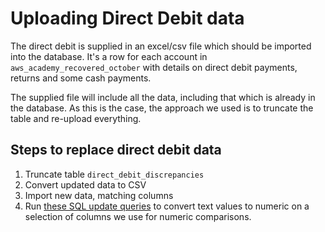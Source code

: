 # Uploading Direct Debit data

The direct debit is supplied in an excel/csv file which should be imported into the database. It's a row for each account in `aws_academy_recovered_october` with details on direct debit payments, returns and some cash payments.

The supplied file will include all the data, including that which is already in the database. As this is the case, the approach we used is to truncate the table and re-upload everything.

## Steps to replace direct debit data

1. Truncate table `direct_debit_discrepancies`
2. Convert updated data to CSV
3. Import new data, matching columns
4. Run [these SQL update queries](SQL/Other_queries/managing_payment_methods/update_direct_debit_discrepencies_value_columns.sql) to convert text values to numeric on a selection of columns we use for numeric comparisons.
